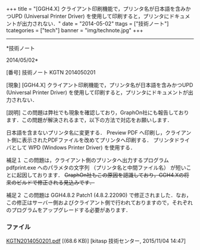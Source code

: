 ﻿+++
title = "[GGH4.X] クライアント印刷機能で，プリンタ名が日本語を含みかつUPD (Universal Printer Driver) を使用して印刷すると，プリンタにドキュメントが出力されない．"
date = "2014-05-02"
ttags = ["技術ノート"]
tcategories = ["tech"]
banner = "img/technote.jpg"
+++

-----------------------------------------------------------------------------------------------------------------------------

*技術ノート

2014/05/02*


[番号]
技術ノート KGTN 2014050201

[現象]
[GGH4.X] クライアント印刷機能で，プリンタ名が日本語を含みかつUPD
(Universal Printer Driver)
を使用して印刷すると，プリンタにドキュメントが出力されない．

[説明]
この問題は弊社でも現象を確認しており，GraphOn社にも報告しております．この問題が解決されるまで，以下の方法で対応をお願いします．

日本語を含まないプリンタ名に変更する．
Preview PDF
へ印刷し，クライアント側に表示されたPDFファイルを改めてプリンタへ印刷する．
プリンタドライバとして WPD (Windows Printer Driver) を使用する．

補足１
この問題は，クライアント側のプリンタへ出力するプログラム pdfprint.exe
へのパラメタの文字列 （プリンタ名と中間ファイル名）
が短いことに起因しております．
~~GraphOn社もこの原因を認識しており，GGH4.Xの将来のビルドで修正される見込みです．~~

補足２
この問題は GGH4.8.2 Patch1 (4.8.2.22090)
で修正されました．なお，この修正はサーバー側およびクライアント側で行われておりますので，それぞれのプログラムをアップグレードする必要があります．


### ファイル

 
 


[KGTN2014050201.pdf](http://techreport.kitasp.net/attachments/download/2277/KGTN2014050201.pdf)
 [(68.6 KB)] [kitasp 技術センター, 2015/11/04
14:47]


 


 

